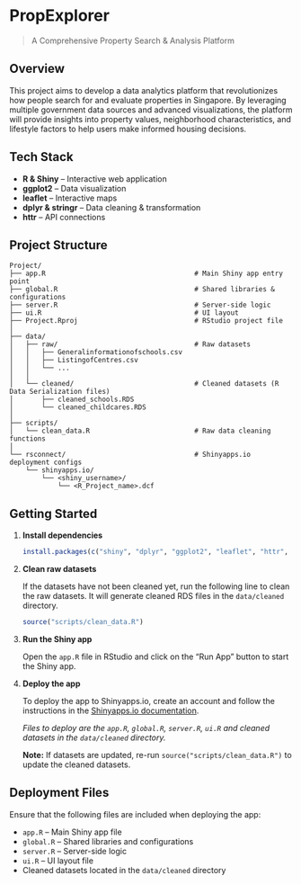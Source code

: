 # PropExplorer

> A Comprehensive Property Search & Analysis Platform

## Overview

This project aims to develop a data analytics platform that
revolutionizes how people search for and evaluate properties in
Singapore. By leveraging multiple government data sources and advanced
visualizations, the platform will provide insights into property values,
neighborhood characteristics, and lifestyle factors to help users make
informed housing decisions.

## Tech Stack

- **R & Shiny** – Interactive web application
- **ggplot2** – Data visualization
- **leaflet** – Interactive maps
- **dplyr & stringr** – Data cleaning & transformation
- **httr** – API connections

## Project Structure

    Project/
    ├── app.R                                     # Main Shiny app entry point
    ├── global.R                                  # Shared libraries & configurations
    ├── server.R                                  # Server-side logic
    ├── ui.R                                      # UI layout
    ├── Project.Rproj                             # RStudio project file
    │
    ├── data/
    │   ├── raw/                                  # Raw datasets
    │   │   ├── Generalinformationofschools.csv
    │   │   ├── ListingofCentres.csv
    │   │   └── ...
    │   │
    │   └── cleaned/                              # Cleaned datasets (R Data Serialization files)
    │       ├── cleaned_schools.RDS
    │       └── cleaned_childcares.RDS
    │
    ├── scripts/
    │   └── clean_data.R                          # Raw data cleaning functions
    │
    └── rsconnect/                                # Shinyapps.io deployment configs
        └── shinyapps.io/
            └── <shiny_username>/
                └── <R_Project_name>.dcf

## Getting Started

1.  **Install dependencies**

    ```r
    install.packages(c("shiny", "dplyr", "ggplot2", "leaflet", "httr", "stringr", "lubridate"))
    ```

2.  **Clean raw datasets**

    If the datasets have not been cleaned yet, run the following line to
    clean the raw datasets. It will generate cleaned RDS files in the
    `data/cleaned` directory.

    ```r
    source("scripts/clean_data.R")
    ```

3.  **Run the Shiny app**

    Open the `app.R` file in RStudio and click on the “Run App” button
    to start the Shiny app.

4.  **Deploy the app**

    To deploy the app to Shinyapps.io, create an account and follow the
    instructions in the [Shinyapps.io
    documentation](https://docs.rstudio.com/shinyapps.io/).

    _Files to deploy are the `app.R`, `global.R`, `server.R`, `ui.R` and
    cleaned datasets in the `data/cleaned` directory._

    **Note:** If datasets are updated, re-run
    `source("scripts/clean_data.R")` to update the cleaned datasets.

## Deployment Files

Ensure that the following files are included when deploying the app:

- `app.R` – Main Shiny app file
- `global.R` – Shared libraries and configurations
- `server.R` – Server-side logic
- `ui.R` – UI layout file
- Cleaned datasets located in the `data/cleaned` directory
